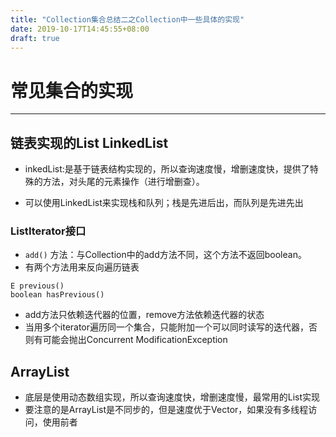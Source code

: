 ```yaml
---
title: "Collection集合总结二之Collection中一些具体的实现"
date: 2019-10-17T14:45:55+08:00
draft: true
---
```

# 常见集合的实现
*******
## 链表实现的List LinkedList
* inkedList:是基于链表结构实现的，所以查询速度慢，增删速度快，提供了特殊的方法，对头尾的元素操作（进行增删查）。

* 可以使用LinkedList来实现栈和队列；栈是先进后出，而队列是先进先出

### ListIterator接口
* `add()` 方法：与Collection中的add方法不同，这个方法不返回boolean。
* 有两个方法用来反向遍历链表
```
E previous()
boolean hasPrevious()
```
* add方法只依赖迭代器的位置，remove方法依赖迭代器的状态
* 当用多个iterator遍历同一个集合，只能附加一个可以同时读写的迭代器，否则有可能会抛出Concurrent ModificationException
## ArrayList
* 底层是使用动态数组实现，所以查询速度快，增删速度慢，最常用的List实现
* 要注意的是ArrayList是不同步的，但是速度优于Vector，如果没有多线程访问，使用前者
